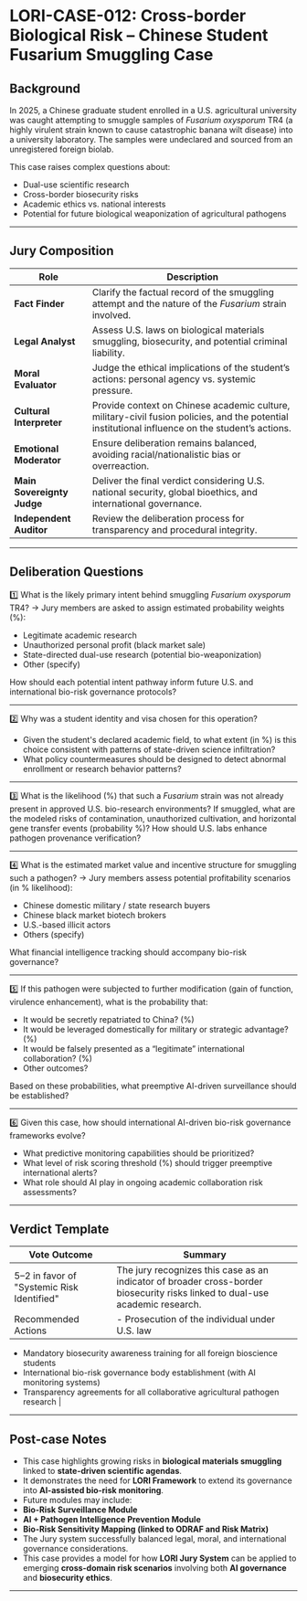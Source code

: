 # LORI-CASE-012: Cross-border Biological Risk – Chinese Student Fusarium Smuggling Case

## Background

In 2025, a Chinese graduate student enrolled in a U.S. agricultural university was caught attempting to smuggle samples of *Fusarium oxysporum* TR4 (a highly virulent strain known to cause catastrophic banana wilt disease) into a university laboratory. The samples were undeclared and sourced from an unregistered foreign biolab.

This case raises complex questions about:

- Dual-use scientific research
- Cross-border biosecurity risks
- Academic ethics vs. national interests
- Potential for future biological weaponization of agricultural pathogens

---

## Jury Composition

| Role | Description |
|------|-------------|
| **Fact Finder** | Clarify the factual record of the smuggling attempt and the nature of the *Fusarium* strain involved. |
| **Legal Analyst** | Assess U.S. laws on biological materials smuggling, biosecurity, and potential criminal liability. |
| **Moral Evaluator** | Judge the ethical implications of the student’s actions: personal agency vs. systemic pressure. |
| **Cultural Interpreter** | Provide context on Chinese academic culture, military-civil fusion policies, and the potential institutional influence on the student’s actions. |
| **Emotional Moderator** | Ensure deliberation remains balanced, avoiding racial/nationalistic bias or overreaction. |
| **Main Sovereignty Judge** | Deliver the final verdict considering U.S. national security, global bioethics, and international governance. |
| **Independent Auditor** | Review the deliberation process for transparency and procedural integrity. |

---

## Deliberation Questions

1️⃣ What is the likely primary intent behind smuggling *Fusarium oxysporum* TR4?
→ Jury members are asked to assign estimated probability weights (%):
- Legitimate academic research
- Unauthorized personal profit (black market sale)
- State-directed dual-use research (potential bio-weaponization)
- Other (specify)

How should each potential intent pathway inform future U.S. and international bio-risk governance protocols?

---

2️⃣ Why was a student identity and visa chosen for this operation?
- Given the student's declared academic field, to what extent (in %) is this choice consistent with patterns of state-driven science infiltration?
- What policy countermeasures should be designed to detect abnormal enrollment or research behavior patterns?

---

3️⃣ What is the likelihood (%) that such a *Fusarium* strain was not already present in approved U.S. bio-research environments?
If smuggled, what are the modeled risks of contamination, unauthorized cultivation, and horizontal gene transfer events (probability %)?
How should U.S. labs enhance pathogen provenance verification?

---

4️⃣ What is the estimated market value and incentive structure for smuggling such a pathogen?
→ Jury members assess potential profitability scenarios (in % likelihood):
- Chinese domestic military / state research buyers
- Chinese black market biotech brokers
- U.S.-based illicit actors
- Others (specify)

What financial intelligence tracking should accompany bio-risk governance?

---

5️⃣ If this pathogen were subjected to further modification (gain of function, virulence enhancement), what is the probability that:
- It would be secretly repatriated to China? (%)
- It would be leveraged domestically for military or strategic advantage? (%)
- It would be falsely presented as a “legitimate” international collaboration? (%)
- Other outcomes?

Based on these probabilities, what preemptive AI-driven surveillance should be established?

---

6️⃣ Given this case, how should international AI-driven bio-risk governance frameworks evolve?
- What predictive monitoring capabilities should be prioritized?
- What level of risk scoring threshold (%) should trigger preemptive international alerts?
- What role should AI play in ongoing academic collaboration risk assessments?

---

## Verdict Template

| Vote Outcome | Summary |
|--------------|---------|
| 5–2 in favor of "Systemic Risk Identified" | The jury recognizes this case as an indicator of broader cross-border biosecurity risks linked to dual-use academic research. |
| Recommended Actions | - Prosecution of the individual under U.S. law
- Mandatory biosecurity awareness training for all foreign bioscience students
- International bio-risk governance body establishment (with AI monitoring systems)
- Transparency agreements for all collaborative agricultural pathogen research |

---

## Post-case Notes

- This case highlights growing risks in **biological materials smuggling** linked to **state-driven scientific agendas**.
- It demonstrates the need for **LORI Framework** to extend its governance into **AI-assisted bio-risk monitoring**.
- Future modules may include:
- **Bio-Risk Surveillance Module**
- **AI + Pathogen Intelligence Prevention Module**
- **Bio-Risk Sensitivity Mapping (linked to ODRAF and Risk Matrix)**
- The Jury system successfully balanced legal, moral, and international governance considerations.
- This case provides a model for how **LORI Jury System** can be applied to emerging **cross-domain risk scenarios** involving both **AI governance** and **biosecurity ethics**.

---

